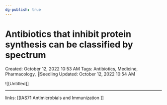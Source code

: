 ```yaml
---
dg-publish: true
---
```


# Antibiotics that inhibit protein synthesis can be classified by spectrum

Created: October 12, 2022 10:53 AM
Tags: Antibiotics, Medicine, Pharmacology, 🌱Seedling
Updated: October 12, 2022 10:54 AM

![[Untitled]]

---

links: [[IAS71  Antimicrobials and Immunization ]]